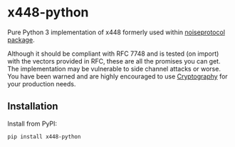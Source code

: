 # x448-python
Pure Python 3 implementation of x448 formerly used within [noiseprotocol package](https://github.com/plizonczyk/noiseprotocol).

Although it should be compliant with RFC 7748 and is tested (on import) with the vectors provided in RFC, these are all the promises you can get. The implementation may be vulnerable to side channel attacks or worse. You have been warned and are highly encouraged to use [Cryptography](https://github.com/pyca/cryptography/) for your production needs.

## Installation
Install from PyPI: 

`pip install x448-python`
